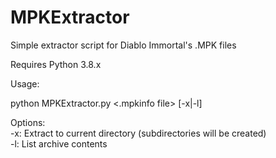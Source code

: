 # MPKExtractor
Simple extractor script for Diablo Immortal's .MPK files

Requires Python 3.8.x

Usage:

python MPKExtractor.py <.mpkinfo file> [-x|-l]

Options:  
-x: Extract to current directory (subdirectories will be created)  
-l: List archive contents


